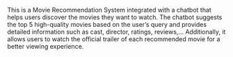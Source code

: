 This is a Movie Recommendation System integrated with a chatbot that helps users discover the movies they want to watch.
The chatbot suggests the top 5 high-quality movies based on the user’s query and provides detailed information such as cast, director, ratings, reviews,...
Additionally, it allows users to watch the official trailer of each recommended movie for a better viewing experience.
